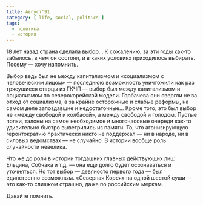 ```yaml
---
title: Август'91
category: [ life, social, politics ]
tags:
  - политика
  - история
---
```

18 лет назад страна сделала выбор... К сожалению, за эти годы как-то забылось, в чем он состоял, и в каких условиях
приходилось выбирать. Посему — хочу напомнить.

Выбор ведь был не между капитализмом и «социализмом с человеческим лицом» — последнюю возможность уничтожили как раз
трясущиеся старцы из ГКЧП — выбор был между капитализмом и социализмом по северокорейской модели. Горбачева они свергли
не за отход от социализма, а за крайне осторожные и слабые реформы, на самом деле запоздавшие и недостаточные...
Кроме того, это был выбор не «между свободой и колбасой», а между свободой и голодом. Пустые полки, талоны на самое
необходимое и многочасовые очереди как-то удивительно быстро выветрились из памяти. То, что агонизирующую геронтократию
практически никто не поддержал — ни в народе, ни в силовых ведомствах — не случайно. В истории вообще роль случайности
невелика.

Что же до роли в истории тогдашних главных действующих лиц: Ельцина, Собчака и т.д. — она еще долго будет осознаваться
и уточняться. Но тот выбор — девяносто первого года — был единственно возможным. «Северная Корея» на одной шестой суши —
это как-то слишком страшно, даже по российским меркам.

Давайте помнить.
